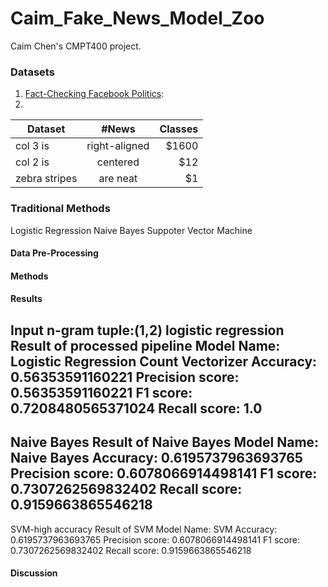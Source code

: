 # Caim_Fake_News_Model_Zoo
Caim Chen's CMPT400 project. 


### Datasets
1. [Fact-Checking Facebook Politics](https://www.cs.ucsb.edu/~william/data/liar_dataset.zip): 
2.
| Dataset        | #News        | Classes  |
| ------------- |:-------------:| -----:|
| col 3 is      | right-aligned | $1600 |
| col 2 is      | centered      |   $12 |
| zebra stripes | are neat      |    $1 |


### Traditional Methods
Logistic Regression
Naive Bayes 
Suppoter Vector Machine 
#### Data Pre-Processing

#### Methods

#### Results
Input n-gram tuple:(1,2)
logistic regression
Result of processed pipeline
Model Name: Logistic Regression Count Vectorizer
Accuracy: 0.56353591160221
Precision score: 0.56353591160221
F1 score: 0.7208480565371024
Recall score: 1.0
------------------------------------------------------------------------
Naive Bayes 
Result of Naive Bayes 
Model Name: Naive Bayes
Accuracy: 0.6195737963693765
Precision score: 0.6078066914498141
F1 score: 0.7307262569832402
Recall score: 0.9159663865546218
------------------------------------------------------------------------
SVM-high accuracy
Result of SVM
Model Name: SVM
Accuracy: 0.6195737963693765
Precision score: 0.6078066914498141
F1 score: 0.7307262569832402
Recall score: 0.9159663865546218

#### Discussion
